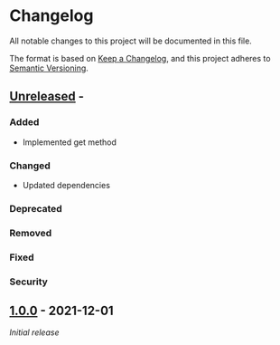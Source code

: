 # Changelog
All notable changes to this project will be documented in this file.

The format is based on [Keep a Changelog](https://keepachangelog.com/en/1.0.0/),
and this project adheres to [Semantic Versioning](https://semver.org/spec/v2.0.0.html).

## [Unreleased] -

### Added
- Implemented get method

### Changed
- Updated dependencies

### Deprecated
### Removed
### Fixed
### Security

## [1.0.0] - 2021-12-01

_Initial release_

[Unreleased]: https://github.com/konfirm/descriptor/compare/v1.0.0...HEAD
[1.0.0]: https://github.com/konfirm/descriptor/releases/tag/v1.0.0

